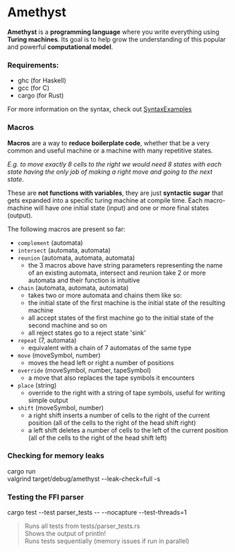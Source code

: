 # Amethyst

**Amethyst** is a **programming language** where you write everything using **Turing machines**. Its goal is to help grow the understanding of this popular and powerful **computational model**.

### Requirements:

- ghc (for Haskell)
- gcc (for C)
- cargo (for Rust)

For more information on the syntax, check out [SyntaxExamples](src/SyntaxExamples.hs)

### Macros

**Macros** are a way to **reduce boilerplate code**, whether that be a very common and useful machine or a machine with many repetitive states.

_E.g. to move exactly 8 cells to the right we would need 8 states with each state having the only job of making a right move and going to the next state_.

These are **not functions with variables**, they are just **syntactic sugar** that gets expanded into a specific turing machine at compile time. Each macro-machine will have one initial state (input) and one or more final states (output).

The following macros are present so far:

- `complement` (automata)
- `intersect` (automata, automata)
- `reunion` (automata, automata, automata)
  - the 3 macros above have string parameters representing the name of an existing automata, intersect and reunion take 2 or more automata and their function is intuitive
- `chain` (automata, automata, automata)
  - takes two or more automata and chains them like so:
  - the initial state of the first machine is the initial state of the resulting machine
  - all accept states of the first machine go to the initial state of the second machine and so on
  - all reject states go to a reject state 'sink'
- `repeat` (7, automata)
  - equivalent with a chain of 7 automatas of the same type
- `move` (moveSymbol, number)
  - moves the head left or right a number of positions
- `override` (moveSymbol, number, tapeSymbol)
  - a move that also replaces the tape symbols it encounters
- `place` (string)
  - override to the right with a string of tape symbols, useful for writing simple output
- `shift` (moveSymbol, number)
  - a right shift inserts a number of cells to the right of the current position (all of the cells to the right of the head shift right)
  - a left shift deletes a number of cells to the left of the current position (all of the cells to the right of the head shift left)

### Checking for memory leaks

cargo run \
valgrind target/debug/amethyst --leak-check=full -s

### Testing the FFI parser

cargo test --test parser_tests -- --nocapture --test-threads=1

> Runs all tests from tests/parser_tests.rs \
> Shows the output of println! \
> Runs tests sequentially (memory issues if run in parallel)
